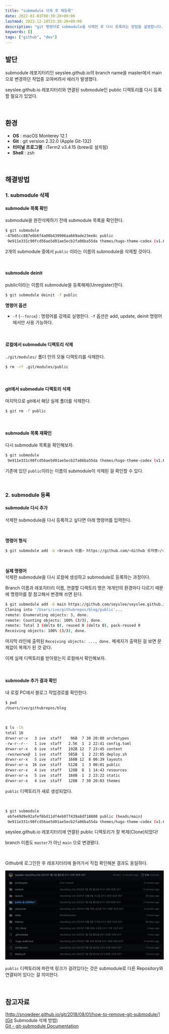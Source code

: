 ```yaml
---
title: "submodule 삭제 후 재등록"
date: 2022-01-03T00:39:20+09:00
lastmod: 2022-12-28T23:38:20+09:00
description: "git 명령어로 submodule을 삭제한 후 다시 등록하는 방법을 설명합니다."
keywords: []
tags: ["github", "dev"]
---
```


## 발단

submodule 레포지터리인 seyslee.github.io의 branch name을 master에서 main으로 변경하던 작업중 꼬여버려서 에러가 발생했다.  

seyslee.github.io 레포지터리와 연결된 submodule인 public 디렉토리를 다시 등록할 필요가 있었다.  

&nbsp;

## 환경

- **OS** : macOS Monterey 12.1
- **Git** : git version 2.32.0 (Apple Git-132)
- **터미널 프로그램** : iTerm2 v3.4.15 (brew로 설치됨)
- **Shell** : zsh

&nbsp;

## 해결방법

### 1. submodule 삭제

#### submodule 목록 확인

submodule을 완전삭제하기 전에 submodule 목록을 확인한다.  

```bash
$ git submodule
-47b65cc887e6b6f4a00b439906aa669ade23ee8c public
 9e911e331c90fcd56ae5d01ae5ecb2fa06ba55da themes/hugo-theme-codex (v1.6.0)
```

2개의 submodule 중에서 `public` 이라는 이름의 submodule을 삭제할 것이다.  

&nbsp;

#### submodule deinit

public이라는 이름의 submodule을 등록해제(Unregister)한다.  

```bash
$ git submodule deinit -f public
```

**명령어 옵션**

- `-f` (`--force`) : 명령어를 강제로 실행한다. `-f` 옵션은 add, update, deinit 명령어에서만 사용 가능하다.  

&nbsp;

#### 로컬에서 submodule 디렉토리 삭제

`./git/modules/` 폴더 안의 모듈 디렉토리를 삭제한다.  

```bash
$ rm -rf .git/modules/public
```

&nbsp;

#### git에서 submodule 디렉토리 삭제

마지막으로 git에서 해당 실제 폴더를 삭제한다.  

```bash
$ git rm -f public
```

&nbsp;

#### submodule 목록 재확인

다시 submodule 목록을 확인해보자.  

```bash
$ git submodule
 9e911e331c90fcd56ae5d01ae5ecb2fa06ba55da themes/hugo-theme-codex (v1.6.0)
```

기존에 있던 `public`이라는 이름의 submodule이 삭제된 걸 확인할 수 있다.  

&nbsp;

### 2. submodule 등록

#### submodule 다시 추가

삭제한 submodule을 다시 등록하고 싶다면 아래 명령어를 입력한다.  

&nbsp;

**명령어 형식**

```bash
$ git submodule add -b <branch 이름> https://github.com/<Github 유저명>/<레포지터리 이름>.git <로컬에 생성할 디렉토리 이름>
```

&nbsp;

**실제 명령어**  
삭제한 submodule을 다시 로컬에 생성하고 submodule로 등록하는 과정이다.  

Branch 이름과 레포지터리 이름, 연결할 디렉토리 명은 개개인의 환경마다 다르기 때문에 명령어를 잘 참고해서 변경해 쓰면 된다.  

```bash
$ git submodule add -b main https://github.com/seyslee/seyslee.github.io.git public
Cloning into '/Users/ive/githubrepos/blog/public'...
remote: Enumerating objects: 3, done.
remote: Counting objects: 100% (3/3), done.
remote: Total 3 (delta 0), reused 0 (delta 0), pack-reused 0
Receiving objects: 100% (3/3), done.
```

마지막 라인에 출력된 `Receiving objects: ..., done.` 메세지가 출력된 걸 보면 문제없이 복제가 된 것 같다.  

이제 실제 디렉토리를 받아왔는지 로컬에서 확인해보자.  

&nbsp;

#### submodule 추가 결과 확인

내 로컬 PC에서 블로그 작업경로를 확인한다.  

```bash
$ pwd
/Users/ive/githubrepos/blog
```

&nbsp;

```bash
$ ls -lh
total 16
drwxr-xr-x   3 ive  staff    96B  7 30 20:00 archetypes
-rw-r--r--   1 ive  staff   2.5K  1  2 22:41 config.toml
drwxr-xr-x   6 ive  staff   192B 12  7 23:45 content
-rwxrwxrwx@  1 ive  staff   585B  1  2 22:05 deploy.sh
drwxr-xr-x   5 ive  staff   160B 12  8 00:39 layouts
drwxr-xr-x  16 ive  staff   512B  1  3 00:01 public
drwxr-xr-x   4 ive  staff   128B  8  1 14:43 resources
drwxr-xr-x   5 ive  staff   160B  1  2 23:22 static
drwxr-xr-x   4 ive  staff   128B  7 30 20:03 themes
```

`public` 디렉토리가 새로 생성되었다.

&nbsp;

```bash
$ git submodule
 ebfe49d9e92afef6bd11df4eb077439a8df18808 public (heads/main)
 9e911e331c90fcd56ae5d01ae5ecb2fa06ba55da themes/hugo-theme-codex (v1.6.0)
```

seyslee.github.io 레포지터리에 연결된 public 디렉토리가 잘 복제(Clone)되었다!  

branch 이름도 `master`가 아닌 `main` 으로 변경됐다.  

&nbsp;

Github에 로그인한 후 레포지터리에 들어가서 직접 확인해본 결과도 동일하다.  

![Github 레포지터리에서 확인하는 화면](./1.png)

`public` 디렉토리에 파란색 링크가 걸려있다는 것은 submodule로 다른 Repository와 연결되어 있다는 걸 의미한다.  

&nbsp;

## 참고자료

[http://snowdeer.github.io/git/2018/08/01/how-to-remove-git-submodule/](Git Submodule 삭제 방법)  
[Git - git-submodule Documentation](https://git-scm.com/docs/git-submodule)
